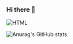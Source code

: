 ### Hi there 👋

<!--
**sanghyenLee/sanghyenLee** is a ✨ _special_ ✨ repository because its `README.md` (this file) appears on your GitHub profile.

Here are some ideas to get you started:

- 🔭 I’m currently working on ...
- 🌱 I’m currently learning ...
- 👯 I’m looking to collaborate on ...
- 🤔 I’m looking for help with ...
- 💬 Ask me about ...
- 📫 How to reach me: ...
- 😄 Pronouns: ...
- ⚡ Fun fact: ...
-->
<img alt="HTML" src ="https://img.shields.io/badge/HTML-E34F26.svg?&style=for-the-badge&logo=HTML&logoColor=white"/>

![Anurag's GitHub stats](https://github-readme-stats.vercel.app/api?username=sanghyenLee&show_icons=true&theme=radical)
